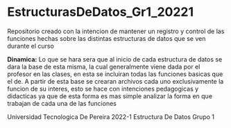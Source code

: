 # EstructurasDeDatos_Gr1_20221
Repositorio creado con la intencion de mantener un registro y control de las funciones hechas sobre las distintas estructuras de datos que se ven durante el curso

**Dinamica:** Lo que se hara sera que al inicio de cada estructura de datos se dara la base de esta misma, la cual generalmente viene dada por el profesor en las clases, en esta se incluiran todas las funciones basicas que el de.
A partir de esta base se crearan archivos cada uno exclusivamente la funcion de su interes, esto se hace con intenciones pedagogicas y didacticas ya que de esta forma es mas simple analizar la forma en que trabajan de cada una de las funciones

Universidad Tecnologica De Pereira
2022-1
Estructura De Datos Grupo 1
